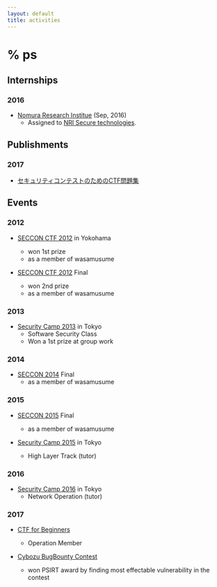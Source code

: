```yaml
---
layout: default
title: activities
---
```


# % ps

## Internships


### 2016

* [Nomura Research Institue](https://www.nri.com/jp/) (Sep, 2016)
  * Assigned to [NRI Secure technologies](https://www.nri-secure.co.jp/).

## Publishments

### 2017
* [セキュリティコンテストのためのCTF問題集](https://www.amazon.co.jp/%E3%82%BB%E3%82%AD%E3%83%A5%E3%83%AA%E3%83%86%E3%82%A3%E3%82%B3%E3%83%B3%E3%83%86%E3%82%B9%E3%83%88%E3%81%AE%E3%81%9F%E3%82%81%E3%81%AECTF%E5%95%8F%E9%A1%8C%E9%9B%86-%E6%B8%85%E6%B0%B4-%E7%A5%90%E5%A4%AA%E9%83%8E/dp/4839962138)

## Events

### 2012

* [SECCON CTF 2012](http://seccon.jp) in Yokohama
  * won 1st prize
  * as a member of wasamusume


* [SECCON CTF 2012](http://seccon.jp) Final
  * won 2nd prize
  * as a member of wasamusume

### 2013

* [Security Camp 2013](https://www.ipa.go.jp/jinzai/renkei/camp2013/index.html) in Tokyo
  * Software Security Class
  * Won a 1st prize at group work


### 2014

* [SECCON 2014](http://2015.seccon.jp) Final
  * as a member of wasamusume

### 2015

* [SECCON 2015](http://2015.seccon.jp) Final
  * as a member of wasamusume


* [Security Camp 2015](https://www.ipa.go.jp/jinzai/camp/2015/zenkoku2015.html) in Tokyo
  * High Layer Track (tutor)


### 2016

* [Security Camp 2016](https://www.ipa.go.jp/jinzai/camp/2016/zenkoku2016.html) in Tokyo
  * Network Operation (tutor)


### 2017

* [CTF for Beginners](http://2017.seccon.jp/about/beginners.html)
  * Operation Member
  
* [Cybozu BugBounty Contest](https://topics.cybozu.co.jp/news/2017/11/06-4448.html)
  * won PSIRT award by finding most effectable vulnerability in the contest


